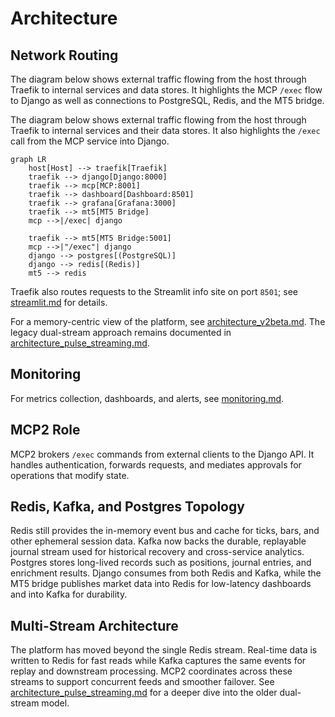 # Architecture

## Network Routing

The diagram below shows external traffic flowing from the host through Traefik to internal services
and data stores. It highlights the MCP `/exec` flow to Django as well as connections to PostgreSQL,
Redis, and the MT5 bridge.

The diagram below shows external traffic flowing from the host through Traefik to internal services and their data stores. It also highlights the `/exec` call from the MCP service into Django.


```mermaid
graph LR
    host[Host] --> traefik[Traefik]
    traefik --> django[Django:8000]
    traefik --> mcp[MCP:8001]
    traefik --> dashboard[Dashboard:8501]
    traefik --> grafana[Grafana:3000]
    traefik --> mt5[MT5 Bridge]
    mcp -->|/exec| django

    traefik --> mt5[MT5 Bridge:5001]
    mcp -->|"/exec"| django
    django --> postgres[(PostgreSQL)]
    django --> redis[(Redis)]
    mt5 --> redis
```

Traefik also routes requests to the Streamlit info site on port `8501`; see [streamlit.md](streamlit.md) for details.

For a memory-centric view of the platform, see [architecture_v2beta.md](architecture_v2beta.md). The legacy dual-stream approach remains documented in [architecture_pulse_streaming.md](architecture_pulse_streaming.md).

## Monitoring

For metrics collection, dashboards, and alerts, see [monitoring.md](monitoring.md).


## MCP2 Role

MCP2 brokers `/exec` commands from external clients to the Django API. It handles authentication, forwards requests, and mediates approvals for operations that modify state.

## Redis, Kafka, and Postgres Topology

Redis still provides the in-memory event bus and cache for ticks, bars, and other ephemeral session data. Kafka now backs the durable, replayable journal stream used for historical recovery and cross-service analytics. Postgres stores long-lived records such as positions, journal entries, and enrichment results. Django consumes from both Redis and Kafka, while the MT5 bridge publishes market data into Redis for low-latency dashboards and into Kafka for durability.

## Multi-Stream Architecture

The platform has moved beyond the single Redis stream. Real-time data is written to Redis for fast reads while Kafka captures the same events for replay and downstream processing. MCP2 coordinates across these streams to support concurrent feeds and smoother failover. See [architecture_pulse_streaming.md](architecture_pulse_streaming.md) for a deeper dive into the older dual-stream model.

